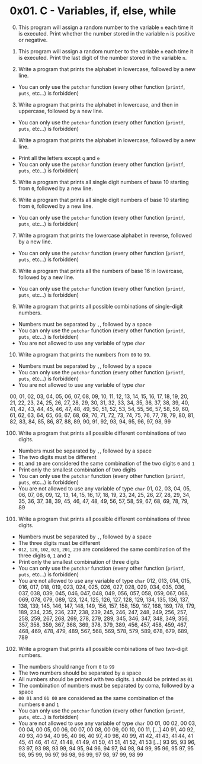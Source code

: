 # 0x01. C - Variables, if, else, while

0. This program will assign a random number to the variable `n` each time it is
executed. Print whether the number stored in the variable `n` is positive or negative.

1. This program will assign a random number to the variable `n` each time it is
executed. Print the last digit of the number stored in the variable `n`.

2. Write a program that prints the alphabet in lowercase, followed by a new line.

  * You can only use the `putchar` function (every other function (`printf`, `puts`, etc…) is forbidden)
  
3. Write a program that prints the alphabet in lowercase, and then in uppercase,
followed by a new line.

  * You can only use the `putchar` function (every other function (`printf`, `puts`, etc…) is forbidden)

4. Write a program that prints the alphabet in lowercase, followed by a new line.

  * Print all the letters except `q` and `e`
  * You can only use the `putchar` function (every other function (`printf`, `puts`, etc…) is forbidden)

5. Write a program that prints all single digit numbers of base 10 starting from
`0`, followed by a new line.

6. Write a program that prints all single digit numbers of base 10 starting from
`0`, followed by a new line.

  * You can only use the `putchar` function (every other function (`printf`, `puts`, etc…) is forbidden)

7. Write a program that prints the lowercase alphabet in reverse, followed by a
new line.

  * You can only use the `putchar` function (every other function (`printf`, `puts`, etc…) is forbidden)
  
8. Write a program that prints all the numbers of base 16 in lowercase, followed
by a new line.

  * You can only use the `putchar` function (every other function (`printf`, `puts`, etc…) is forbidden)

9. Write a program that prints all possible combinations of single-digit numbers.

  * Numbers must be separated by `,`, followed by a space
  * You can only use the `putchar` function (every other function (`printf`, `puts`, etc…) is forbidden)
  * You are not allowed to use any variable of type `char`

10. Write a program that prints the numbers from `00` to `99`.

  * Numbers must be separated by `,`, followed by a space
  * You can only use the `putchar` function (every other function (`printf`, `puts`, etc…) is forbidden)
  * You are not allowed to use any variable of type `char`
  
00, 01, 02, 03, 04, 05, 06, 07, 08, 09, 10, 11, 12, 13, 14, 15, 16, 17, 18, 19, 20, 21, 22, 23, 24, 25, 26, 27, 28, 29, 30, 31, 32, 33, 34, 35, 36, 37, 38, 39, 40, 41, 42, 43, 44, 45, 46, 47, 48, 49, 50, 51, 52, 53, 54, 55, 56, 57, 58, 59, 60, 61, 62, 63, 64, 65, 66, 67, 68, 69, 70, 71, 72, 73, 74, 75, 76, 77, 78, 79, 80, 81, 82, 83, 84, 85, 86, 87, 88, 89, 90, 91, 92, 93, 94, 95, 96, 97, 98, 99

100. Write a program that prints all possible different combinations of two digits.

  * Numbers must be separated by `,`, followed by a space
  * The two digits must be different
  * `01` and `10` are considered the same combination of the two digits `0` and `1`
  * Print only the smallest combination of two digits
  * You can only use the `putchar` function (every other function (`printf`, `puts`, etc…) is forbidden)
  * You are not allowed to use any variable of type `char`
01, 02, 03, 04, 05, 06, 07, 08, 09, 12, 13, 14, 15, 16, 17, 18, 19, 23, 24, 25, 26, 27, 28, 29, 34, 35, 36, 37, 38, 39, 45, 46, 47, 48, 49, 56, 57, 58, 59, 67, 68, 69, 78, 79, 89

101. Write a program that prints all possible different combinations of three
digits.

  * Numbers must be separated by `,`, followed by a space
  * The three digits must be different
  * `012`, `120`, `102`, `021`, `201`, `210` are considered the same combination of the three digits `0`, `1` and `2`
  * Print only the smallest combination of three digits
  * You can only use the `putchar` function (every other function (`printf`, `puts`, etc…) is forbidden)
  * You are not allowed to use any variable of type `char`
012, 013, 014, 015, 016, 017, 018, 019, 023, 024, 025, 026, 027, 028, 029, 034, 035, 036, 037, 038, 039, 045, 046, 047, 048, 049, 056, 057, 058, 059, 067, 068, 069, 078, 079, 089, 123, 124, 125, 126, 127, 128, 129, 134, 135, 136, 137, 138, 139, 145, 146, 147, 148, 149, 156, 157, 158, 159, 167, 168, 169, 178, 179, 189, 234, 235, 236, 237, 238, 239, 245, 246, 247, 248, 249, 256, 257, 258, 259, 267, 268, 269, 278, 279, 289, 345, 346, 347, 348, 349, 356, 357, 358, 359, 367, 368, 369, 378, 379, 389, 456, 457, 458, 459, 467, 468, 469, 478, 479, 489, 567, 568, 569, 578, 579, 589, 678, 679, 689, 789

102. Write a program that prints all possible combinations of two two-digit
numbers.

  * The numbers should range from `0` to `99`
  * The two numbers should be separated by a space
  * All numbers should be printed with two digits. `1` should be printed as `01`
  * The combination of numbers must be separated by coma, followed by a space
  * `00 01` and `01 00` are considered as the same combination of the numbers `0` and `1`
  * You can only use the `putchar` function (every other function (`printf`, `puts`, etc…) is forbidden)
  * You are not allowed to use any variable of type `char`
00 01, 00 02, 00 03, 00 04, 00 05, 00 06, 00 07, 00 08, 00 09, 00 10, 00 11, [...] 40 91, 40 92, 40 93, 40 94, 40 95, 40 96, 40 97, 40 98, 40 99, 41 42, 41 43, 41 44, 41 45, 41 46, 41 47, 41 48, 41 49, 41 50, 41 51, 41 52, 41 53 [...] 93 95, 93 96, 93 97, 93 98, 93 99, 94 95, 94 96, 94 97, 94 98, 94 99, 95 96, 95 97, 95 98, 95 99, 96 97, 96 98, 96 99, 97 98, 97 99, 98 99